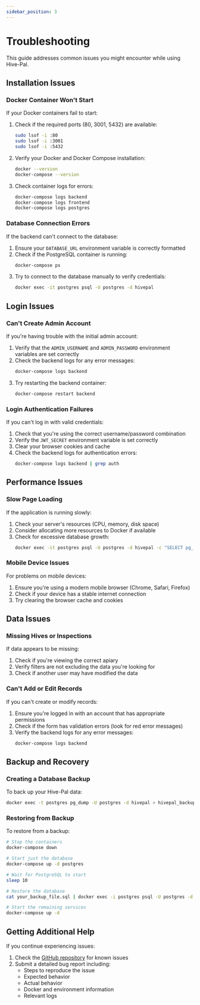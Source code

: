 ```yaml
---
sidebar_position: 3
---
```


# Troubleshooting

This guide addresses common issues you might encounter while using Hive-Pal.

## Installation Issues

### Docker Container Won't Start

If your Docker containers fail to start:

1. Check if the required ports (80, 3001, 5432) are available:
   ```bash
   sudo lsof -i :80
   sudo lsof -i :3001
   sudo lsof -i :5432
   ```

2. Verify your Docker and Docker Compose installation:
   ```bash
   docker --version
   docker-compose --version
   ```

3. Check container logs for errors:
   ```bash
   docker-compose logs backend
   docker-compose logs frontend
   docker-compose logs postgres
   ```

### Database Connection Errors

If the backend can't connect to the database:

1. Ensure your `DATABASE_URL` environment variable is correctly formatted
2. Check if the PostgreSQL container is running:
   ```bash
   docker-compose ps
   ```
3. Try to connect to the database manually to verify credentials:
   ```bash
   docker exec -it postgres psql -U postgres -d hivepal
   ```

## Login Issues

### Can't Create Admin Account

If you're having trouble with the initial admin account:

1. Verify that the `ADMIN_USERNAME` and `ADMIN_PASSWORD` environment variables are set correctly
2. Check the backend logs for any error messages:
   ```bash
   docker-compose logs backend
   ```
3. Try restarting the backend container:
   ```bash
   docker-compose restart backend
   ```

### Login Authentication Failures

If you can't log in with valid credentials:

1. Check that you're using the correct username/password combination
2. Verify the `JWT_SECRET` environment variable is set correctly
3. Clear your browser cookies and cache
4. Check the backend logs for authentication errors:
   ```bash
   docker-compose logs backend | grep auth
   ```

## Performance Issues

### Slow Page Loading

If the application is running slowly:

1. Check your server's resources (CPU, memory, disk space)
2. Consider allocating more resources to Docker if available
3. Check for excessive database growth:
   ```bash
   docker exec -it postgres psql -U postgres -d hivepal -c "SELECT pg_size_pretty(pg_database_size('hivepal'));"
   ```

### Mobile Device Issues

For problems on mobile devices:

1. Ensure you're using a modern mobile browser (Chrome, Safari, Firefox)
2. Check if your device has a stable internet connection
3. Try clearing the browser cache and cookies

## Data Issues

### Missing Hives or Inspections

If data appears to be missing:

1. Check if you're viewing the correct apiary
2. Verify filters are not excluding the data you're looking for
3. Check if another user may have modified the data

### Can't Add or Edit Records

If you can't create or modify records:

1. Ensure you're logged in with an account that has appropriate permissions
2. Check if the form has validation errors (look for red error messages)
3. Verify the backend logs for any error messages:
   ```bash
   docker-compose logs backend
   ```

## Backup and Recovery

### Creating a Database Backup

To back up your Hive-Pal data:

```bash
docker exec -t postgres pg_dump -U postgres -d hivepal > hivepal_backup_$(date +%Y%m%d).sql
```

### Restoring from Backup

To restore from a backup:

```bash
# Stop the containers
docker-compose down

# Start just the database
docker-compose up -d postgres

# Wait for PostgreSQL to start
sleep 10

# Restore the database
cat your_backup_file.sql | docker exec -i postgres psql -U postgres -d hivepal

# Start the remaining services
docker-compose up -d
```

## Getting Additional Help

If you continue experiencing issues:

1. Check the [GitHub repository](https://github.com/martinhrvn/hive-pal) for known issues
2. Submit a detailed bug report including:
   - Steps to reproduce the issue
   - Expected behavior
   - Actual behavior
   - Docker and environment information
   - Relevant logs